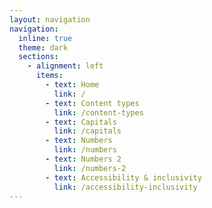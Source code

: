 ```yaml
---
layout: navigation
navigation:
  inline: true
  theme: dark
  sections:
    - alignment: left
      items:
        - text: Home
          link: /
        - text: Content types
          link: /content-types
        - text: Capitals
          link: /capitals
        - text: Numbers
          link: /numbers
        - text: Numbers 2
          link: /numbers-2
        - text: Accessibility & inclusivity
          link: /accessibility-inclusivity
---
```

